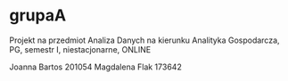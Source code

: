 # grupaA

Projekt na przedmiot Analiza Danych na kierunku Analityka Gospodarcza, PG, semestr I, niestacjonarne, ONLINE

Joanna Bartos 201054
Magdalena Flak 173642
